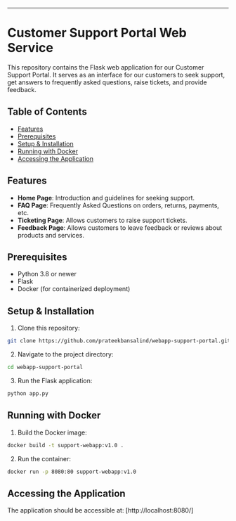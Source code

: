 
---

# Customer Support Portal Web Service

This repository contains the Flask web application for our Customer Support Portal. It serves as an interface for our customers to seek support, get answers to frequently asked questions, raise tickets, and provide feedback.

## Table of Contents

- [Features](#features)
- [Prerequisites](#prerequisites)
- [Setup & Installation](#setup--installation)
- [Running with Docker](#running-with-docker)
- [Accessing the Application](#accessing-the-application)

## Features

- **Home Page**: Introduction and guidelines for seeking support.
- **FAQ Page**: Frequently Asked Questions on orders, returns, payments, etc.
- **Ticketing Page**: Allows customers to raise support tickets.
- **Feedback Page**: Allows customers to leave feedback or reviews about products and services.

## Prerequisites

- Python 3.8 or newer
- Flask
- Docker (for containerized deployment)

## Setup & Installation

1. Clone this repository:
```bash
git clone https://github.com/prateekbansalind/webapp-support-portal.git
```

2. Navigate to the project directory:
```bash
cd webapp-support-portal
```

3. Run the Flask application:
```bash
python app.py
```

## Running with Docker

1. Build the Docker image:
```bash
docker build -t support-webapp:v1.0 .
```

2. Run the container:
```bash
docker run -p 8080:80 support-webapp:v1.0
```

## Accessing the Application

The application should be accessible at: [http://localhost:8080/]


